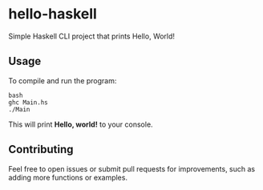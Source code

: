 # hello-haskell
Simple Haskell CLI project that prints Hello, World!

## Usage

To compile and run the program:

```
bash
ghc Main.hs
./Main
```

This will print **Hello, world!** to your console.

## Contributing

Feel free to open issues or submit pull requests for improvements, such as adding more functions or examples.
